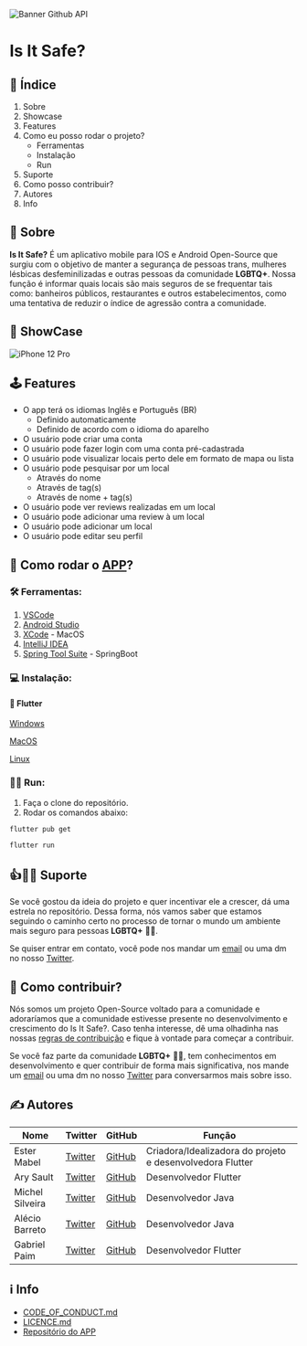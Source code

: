 ![Banner Github API](https://user-images.githubusercontent.com/51540772/119581447-f0596080-bd98-11eb-8751-f21b40e32c77.png)

# Is It Safe?
## 📌 Índice
1. Sobre
2. Showcase
3. Features
4. Como eu posso rodar o projeto?
    - Ferramentas
    - Instalação
    - Run
6. Suporte
9. Como posso contribuir?
10. Autores
11. Info



## 🤔 Sobre 
**Is It Safe?** É um aplicativo mobile para IOS e Android Open-Source que surgiu com o objetivo de manter a segurança de pessoas trans, mulheres lésbicas desfeminilizadas e outras pessoas da comunidade **LGBTQ+**. Nossa função é informar quais locais são mais seguros de se frequentar tais como: banheiros públicos, restaurantes e outros estabelecimentos, como uma tentativa de reduzir o índice de agressão contra a comunidade. 

## 📱 ShowCase

![iPhone 12 Pro](https://user-images.githubusercontent.com/51540772/119587293-c3ab4600-bda4-11eb-9010-13b7606e70bd.png)

## 🕹 Features
- O app terá os idiomas Inglês e Português (BR)
	- Definido automaticamente
	- Definido de acordo com o idioma do aparelho
- O usuário pode criar uma conta
- O usuário pode fazer login com uma conta pré-cadastrada
- O usuário pode visualizar locais perto dele em formato de mapa ou lista
- O usuário pode pesquisar por um local
	- Através do nome
	- Através de tag(s)
	- Através de nome + tag(s)
- O usuário pode ver reviews realizadas em um local
- O usuário pode adicionar uma review à um local
- O usuário pode adicionar um local
- O usuário pode editar seu perfil

## 📲 Como rodar o [APP](https://github.com/Is-It-Safe/isItSafe-APP)?
### 🛠 Ferramentas:
1. [VSCode](https://code.visualstudio.com "VSCode") 
2. [Android Studio](https://developer.android.com "Android Studio")
3. [XCode](https://developer.apple.com/xcode/ "XCode") - MacOS
4. [IntelliJ IDEA](https://www.jetbrains.com/pt-br/idea/ "IntelliJ IDEA")
5. [Spring Tool Suite](https://spring.io/tools "Spring Tool Suite") - SpringBoot

### 💻 Instalação:

#### 📱 Flutter

[Windows](https://flutter.dev/docs/get-started/install/windows "Windows")

[MacOS](https://flutter.dev/docs/get-started/install/macos "MacOS")

[Linux](https://flutter.dev/docs/get-started/install/linux "Linux")


### 🏃‍♂️ Run:
1. Faça o clone do repositório.
2. Rodar os comandos abaixo:
```sh
flutter pub get
```
```sh
flutter run
```


## 👍🏳️‍🌈 Suporte
Se você gostou da ideia do projeto e quer incentivar ele a crescer, dá uma estrela no repositório. Dessa forma, nós vamos saber que estamos seguindo o caminho certo no processo de tornar o mundo um ambiente mais seguro para pessoas **LGBTQ+** 🏳️‍🌈.

Se quiser entrar em contato, você pode nos mandar um [email](mailto:isitsafe.contact@gmail.com "email") ou uma dm no nosso [Twitter](https://twitter.com/IsItSafeApp "Twitter").

## 🤝 Como contribuir?
Nós somos um projeto Open-Source voltado para a comunidade e adoraríamos que a comunidade estivesse presente no desenvolvimento e crescimento do Is It Safe?. Caso tenha interesse, dê uma olhadinha nas nossas [regras de contribuição](https://github.com/Is-It-Safe/isItSafe-API/blob/main/CONTRIBUTING.md) e fique à vontade para começar a contribuir.

Se você faz parte da comunidade **LGBTQ+** 🏳️‍🌈, tem conhecimentos em desenvolvimento e quer contribuir de forma mais significativa, nos mande um [email](mailto:isitsafe.contact@gmail.com "email") ou uma dm no nosso [Twitter](https://twitter.com/IsItSafeApp "Twitter") para conversarmos mais sobre isso.

## ✍️ Autores
| Nome |  Twitter |  GitHub | Função |
| ------------ | ------------ | ------------ |  ------------ |
|  Ester Mabel | [Twitter](https://twitter.com/heyestermabel "Twitter")  | [GitHub](https://github.com/estermabel "GitHub") | Criadora/Idealizadora do projeto e desenvolvedora Flutter  |
| Ary Sault  | [Twitter](https://twitter.com/aryssault "Twitter")  | [GitHub](https://github.com/arysault "GitHub")  |  Desenvolvedor Flutter |
| Michel Silveira  | [Twitter](https://twitter.com/Embywem "Twitter")  | [GitHub](https://github.com/Emberdot "GitHub")  |  Desenvolvedor Java |
| Alécio Barreto | [Twitter](https://twitter.com/barretoalecioze "Twitter")  |  [GitHub](https://github.com/barretoalecio "GitHub") | Desenvolvedor Java  |
| Gabriel Paim  | [Twitter](https://twitter.com/gpaim98 "Twitter")  | [GitHub](https://github.com/gabrielPaim98 "GitHub")  | Desenvolvedor Flutter  |


## ℹ️ Info
- [CODE_OF_CONDUCT.md](https://github.com/Is-It-Safe/isItSafe-API/blob/main/CODE_OF_CONDUCT.md)
- [LICENCE.md](https://github.com/Is-It-Safe/isItSafe-API/blob/main/LICENCE.md)
- [Repositório do APP](https://github.com/Is-It-Safe/isItSafe-APP)

